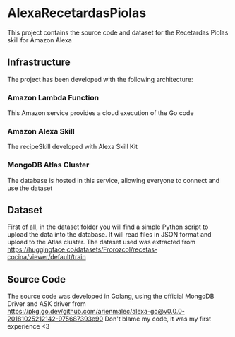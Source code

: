 # AlexaRecetardasPiolas

This project contains the source code and dataset for the Recetardas Piolas skill for Amazon Alexa

## Infrastructure

The project has been developed with the following architecture:

### Amazon Lambda Function

This Amazon service provides a cloud execution of the Go code

### Amazon Alexa Skill

The recipeSkill developed with Alexa Skill Kit

### MongoDB Atlas Cluster

The database is hosted in this service, allowing everyone to connect and use the dataset

## Dataset

First of all, in the dataset folder you will find a simple Python script to upload the data into the database.
It will read files in JSON format and upload to the Atlas cluster.
The dataset used was extracted from https://huggingface.co/datasets/Frorozcol/recetas-cocina/viewer/default/train

## Source Code

The source code was developed in Golang, using the official MongoDB Driver and ASK driver from https://pkg.go.dev/github.com/arienmalec/alexa-go@v0.0.0-20181025212142-975687393e90
Don't blame my code, it was my first experience <3
